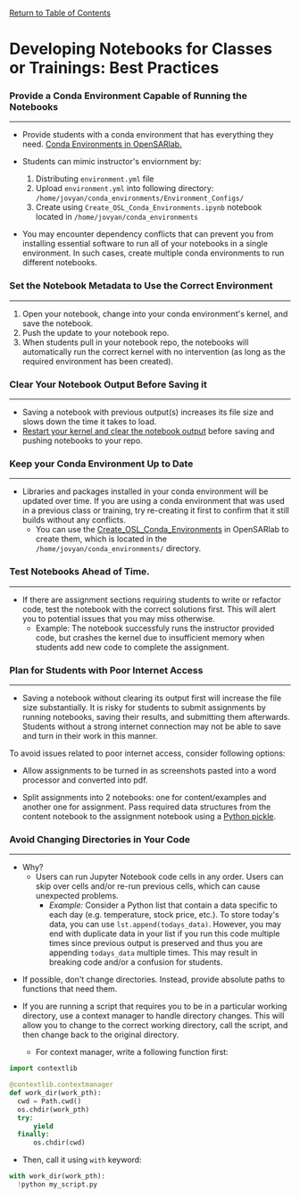 [Return to Table of Contents](../user.md)

# Developing Notebooks for Classes or Trainings: Best Practices

### Provide a Conda Environment Capable of Running the Notebooks
---
<!-- Notes: make consistent with other .md file. Runs fine on web, but not consistent -->
- Provide students with a conda environment that has everything they need. [Conda Environments in OpenSARlab.](conda_environments.md)

- Students can mimic instructor's enviornment by:

    1. Distributing ```environment.yml``` file
    1. Upload ```environment.yml``` into following directory: ```/home/jovyan/conda_environments/Environment_Configs/```         
    1. Create using ```Create_OSL_Conda_Environments.ipynb``` notebook located in ```/home/jovyan/conda_environments```

- You may encounter dependency conflicts that can prevent you from installing essential software to run all of your notebooks in a single environment. In such cases, create multiple conda environments to run different notebooks.

### Set the Notebook Metadata to Use the Correct Environment
---

1. Open your notebook, change into your conda environment's kernel, and save the notebook.
1. Push the update to your notebook repo.
1. When students pull in your notebook repo, the notebooks will automatically run the correct kernel with no intervention (as long as the required environment has been created).

### Clear Your Notebook Output Before Saving it
---
- Saving a notebook with previous output(s) <!--displayed--> increases its file size and slows down the time it takes to load.
- [Restart your kernel and clear the notebook output](restarting_server_and_kernel.md) before saving and pushing notebooks to your repo. 

### Keep your Conda Environment Up to Date
---

- Libraries and packages installed in your conda environment will be updated over time. If you are using a conda environment that was used in a previous class or training, try re-creating it first to confirm that it still builds without any conflicts.
    - You can use the [Create_OSL_Conda_Environments](https://github.com/ASFOpenSARlab/opensarlab-envs/blob/main/Create_OSL_Conda_Environments.ipynb) in OpenSARlab to create them, which is located in the `/home/jovyan/conda_environments/` directory.


### Test Notebooks Ahead of Time.
---

- If there are assignment sections requiring students to write or refactor code, test the notebook with the correct solutions first. This will alert you to potential issues that you may miss otherwise.
    - Example: The notebook successfuly runs the instructor provided code, but crashes the kernel due to insufficient memory when students add new code to complete the assignment. 

### Plan for Students with Poor Internet Access
---

- Saving a notebook without clearing its output first will increase the file size substantially. It is risky for students to submit assignments by running notebooks, saving their results, and submitting them afterwards. Students without a strong internet connection may not be able to save and turn in their work in this manner.

To avoid issues related to poor internet access, consider following options:

- Allow assignments to be turned in as screenshots pasted into a word processor and converted into pdf.

- Split assignments into 2 notebooks: one for content/examples and another one for assignment. Pass required data structures from the content notebook to the assignment notebook using a [Python pickle](https://docs.python.org/3/library/pickle.html).
    
### Avoid Changing Directories in Your Code
---

- Why?
    - Users can run Jupyter Notebook code cells in any order. Users can skip over cells and/or re-run previous cells, which can cause unexpected problems. 
        - *Example:* Consider a Python list that contain a data specific to each day (e.g. temperature, stock price, etc.). To store today's data, you can use `lst.append(todays_data)`. However, you may end with duplicate data in your list if you run this code multiple times since previous output is preserved and thus you are appending `todays_data` multiple times. This may result in breaking code and/or a confusion for students.
    
<!-- screenshot here if necessary -->
    
- If possible, don't change directories. Instead, provide absolute paths to functions that need them.

- If you are running a script that requires you to be in a particular working directory, use a context manager to handle directory changes. This will allow you to change to the correct working directory, call the script, and then change back to the original directory.
    - For context manager, write a following function first:

```python
import contextlib

@contextlib.contextmanager
def work_dir(work_pth):
  cwd = Path.cwd()
  os.chdir(work_pth)
  try:
      yield
  finally:
      os.chdir(cwd)
``` 

- Then, call it using `with` keyword:

```python
with work_dir(work_pth):
  !python my_script.py  
```